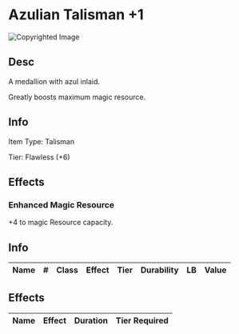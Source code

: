# Azulian Talisman +1

![Copyrighted Image](AzulianTalisman+1.png)

## Desc

A medallion with azul inlaid.

Greatly boosts maximum magic resource.

## Info

Item Type: Talisman

Tier: Flawless (+6)

## Effects

### Enhanced Magic Resource

+4 to magic Resource capacity.

## Info

| Name | # | Class | Effect | Tier | Durability | LB | Value |
| :--: | :-: | :---: | :----: | :--: | :--------: | :-: | :---: |

## Effects

| Name | Effect | Duration | Tier Required |
| :--- | :----: | :------: | :-----------: |
